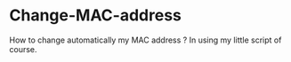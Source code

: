 # Change-MAC-address
How to change automatically my MAC address ? In using my little script of course.

